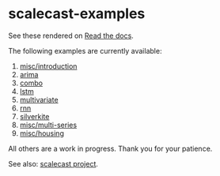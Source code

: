 # scalecast-examples
See these rendered on [Read the docs](https://scalecast-examples.readthedocs.io/en/latest/).  

The following examples are currently available:
1. [misc/introduction](misc/introduction/introduction.ipynb)
2. [arima](arima/arima.ipynb)
2. [combo](combo/combo.ipynb)
3. [lstm](lstm/lstm.ipynb)
4. [multivariate](multivariate/multivariate.ipynb)
5. [rnn](rnn/rnn.ipynb)
5. [silverkite](silverkite/silverkite.ipynb)
6. [misc/multi-series](misc/multi-series/multi-series.ipynb)
5. [misc/housing](misc/housing/housing.ipynb)

All others are a work in progress. Thank you for your patience.

See also: [scalecast project](https://github.com/mikekeith52/scalecast).